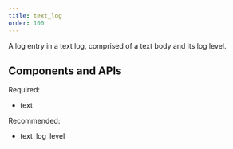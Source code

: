 ```yaml
---
title: text_log
order: 100
---
```


A log entry in a text log, comprised of a text body and its log level.

## Components and APIs

Required:
* text

Recommended:
* text_log_level


